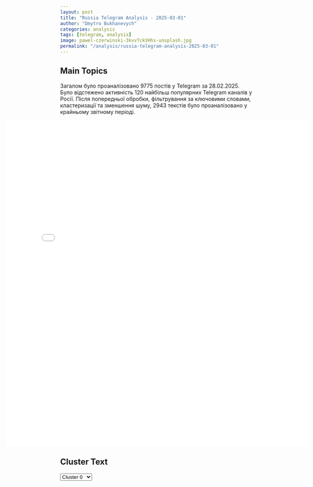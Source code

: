 ```yaml
---
layout: post
title: "Russia Telegram Analysis - 2025-03-01"
author: "Dmytro Bukhanevych"
categories: analysis
tags: [telegram, analysis]
image: pawel-czerwinski-3kvvTckVHhs-unsplash.jpg
permalink: "/analysis/russia-telegram-analysis-2025-03-01"
---
```


<style>
    /* Adjusting iframe-container styles */
    .wide-iframe-container {
        width: calc(100% + 30vw);  /* Extending the width */
        margin-left: -15vw;       /* Negative margin to push to the left */
        overflow: hidden;         /* In case the iframe content spills over */
    }

    .wide-iframe-container iframe {
        width: 100%;  /* Making the iframe take the full width of its container */
        border: none; /* Removing any borders from the iframe */
    }

    /* Toggle mechanism */
    .hidden {
        display: none;
    }
    
    .show-content-target:checked + .show-content {
        display: block;
    }
</style>

<h2>Main Topics</h2>
<p>Загалом було проаналізовано 9775 постів у Telegram за 28.02.2025. Було відстежено активність 120 найбільш популярних Telegram каналів у Росії. Після попередньої обробки, фільтрування за ключовими словами, кластеризації та зменшення шуму, 2943 текстів було проаналізовано у крайньому звітному періоді.</p>
<!-- Embedding Main Plotly Visualization -->
<div class="wide-iframe-container">
    <iframe src="{{site.baseurl}}/visualizations/2025-03-01/fig_topics_time.html" height="850"></iframe>
</div>


<h2>Cluster Text</h2>

<!-- Dropdown to select a cluster -->
<select id="clusterSelector" onchange="displayClusterText()">
<option value="0">Cluster 0</option><option value="1">Cluster 1</option><option value="2">Cluster 2</option><option value="3">Cluster 3</option><option value="4">Cluster 4</option><option value="5">Cluster 5</option><option value="6">Cluster 6</option><option value="7">Cluster 7</option><option value="8">Cluster 8</option><option value="9">Cluster 9</option><option value="10">Cluster 10</option><option value="11">Cluster 11</option>
</select>

<!-- Display area for the selected cluster's text -->
<div id="clusterTextDisplay" class="hidden"></div>

<script type="text/javascript">
    var clusterDetails = {"0": "<b>Total Posts:</b> 85<br><b>Date:</b> 2025-02-28 10:42:26+00:00<br><b>Author:</b> infomoscow24<br><b>Link:</b> https://t.me/s/infomoscow24/78478<br><b>Subscribers:</b> 436903<br><b>Text:</b> \u0422\u0435\u043a\u0441\u0442: \u0420\u043e\u0441\u0441\u0438\u044f \u043d\u0430 \u043f\u0435\u0440\u0435\u0433\u043e\u0432\u043e\u0440\u0430\u0445 \u0432 \u0421\u0442\u0430\u043c\u0431\u0443\u043b\u0435 \u043f\u0440\u0435\u0434\u043b\u043e\u0436\u0438\u043b\u0430 \u0421\u0428\u0410 \u0432\u043e\u0437\u043c\u043e\u0436\u043d\u043e\u0441\u0442\u044c \u0432\u043e\u0441\u0441\u0442\u0430\u043d\u043e\u0432\u043b\u0435\u043d\u0438\u044f \u043f\u0440\u044f\u043c\u043e\u0433\u043e \u0430\u0432\u0438\u0430\u0441\u043e\u043e\u0431\u0449\u0435\u043d\u0438\u044f, \u0441\u043e\u043e\u0431\u0449\u0438\u043b\u0438 \u0432 \u041c\u0418\u0414 \u0420\u0424.\u0415\u0449\u0451 \u0437\u0430\u044f\u0432\u043b\u0435\u043d\u0438\u044f:\u2014 \u041a\u043e\u043d\u0441\u0443\u043b\u044c\u0442\u0430\u0446\u0438\u0438 \u0420\u0424 \u0438 \u0421\u0428\u0410 \u043f\u0440\u043e\u0448\u043b\u0438 \u0432 \u0441\u043e\u0434\u0435\u0440\u0436\u0430\u0442\u0435\u043b\u044c\u043d\u043e\u043c \u0438 \u0434\u0435\u043b\u043e\u0432\u043e\u043c \u043a\u043b\u044e\u0447\u0435, \u0443\u0441\u043b\u043e\u0432\u043b\u0435\u043d\u043e \u043f\u0440\u043e\u0434\u043e\u043b\u0436\u0430\u0442\u044c \u0434\u0438\u0430\u043b\u043e\u0433 \u043f\u043e \u0434\u0430\u043d\u043d\u043e\u043c\u0443 \u043a\u0430\u043d\u0430\u043b\u0443\u2014 \u0421\u043e\u0433\u043b\u0430\u0441\u043e\u0432\u0430\u043d\u044b \u0448\u0430\u0433\u0438 \u043f\u043e \u043e\u0431\u0435\u0441\u043f\u0435\u0447\u0435\u043d\u0438\u044e \u0444\u0438\u043d\u0430\u043d\u0441\u0438\u0440\u043e\u0432\u0430\u043d\u0438\u044f \u0434\u0435\u044f\u0442\u0435\u043b\u044c\u043d\u043e\u0441\u0442\u0438 \u0434\u0438\u043f\u043c\u0438\u0441\u0441\u0438\u0439 \u0420\u043e\u0441\u0441\u0438\u0438 \u0438 \u0421\u0428\u0410 \u043d\u0430 \u0432\u0437\u0430\u0438\u043c\u043d\u043e\u0439 \u043e\u0441\u043d\u043e\u0432\u0435 \u0438 \u0441\u043e\u0437\u0434\u0430\u043d\u0438\u044e \u0443\u0441\u043b\u043e\u0432\u0438\u0439 \u0434\u043b\u044f \u0432\u044b\u043f\u043e\u043b\u043d\u0435\u043d\u0438\u044f \u0434\u0438\u043f\u043b\u043e\u043c\u0430\u0442\u0430\u043c\u0438 \u0441\u043b\u0443\u0436\u0435\u0431\u043d\u044b\u0445 \u043e\u0431\u044f\u0437\u0430\u043d\u043d\u043e\u0441\u0442\u0435\u0439\u2014 \u041a\u0440\u043e\u043c\u0435 \u0442\u043e\u0433\u043e, \u0441\u0442\u043e\u0440\u043e\u043d\u044b \u043e\u0431\u0441\u0443\u0434\u0438\u043b\u0438 \u043f\u0443\u0442\u0438 \u043f\u0440\u0435\u043e\u0434\u043e\u043b\u0435\u043d\u0438\u044f \u043c\u043d\u043e\u0433\u043e\u0447\u0438\u0441\u043b\u0435\u043d\u043d\u044b\u0445 \u0440\u0430\u0437\u0434\u0440\u0430\u0436\u0438\u0442\u0435\u043b\u0435\u0439 \u0432 \u043e\u0442\u043d\u043e\u0448\u0435\u043d\u0438\u044f\u0445.\ud83c\udd97 \u041f\u043e\u0434\u043f\u0438\u0441\u0430\u0442\u044c\u0441\u044f \u043d\u0430 \u041c\u043e\u0441\u043a\u0432\u0430 24", "1": "<b>Total Posts:</b> 25<br><b>Date:</b> 2025-02-28 20:20:20+00:00<br><b>Author:</b> novosti_efir<br><b>Link:</b> https://t.me/s/novosti_efir/66884<br><b>Subscribers:</b> 3516090<br><b>Text:</b> \u0422\u0435\u043a\u0441\u0442: \u0428\u0435\u0444 \u041f\u0435\u043d\u0442\u0430\u0433\u043e\u043d\u0430 \u043f\u0440\u0438\u043a\u0430\u0437\u0430\u043b \u043a\u0438\u0431\u0435\u0440\u043a\u043e\u043c\u0430\u043d\u0434\u043e\u0432\u0430\u043d\u0438\u044e \u0421\u0428\u0410 \u043e\u0441\u0442\u0430\u043d\u043e\u0432\u0438\u0442\u044c \u0432\u0441\u044e \u0434\u0435\u044f\u0442\u0435\u043b\u044c\u043d\u043e\u0441\u0442\u044c \u043f\u0440\u043e\u0442\u0438\u0432 \u0420\u043e\u0441\u0441\u0438\u0438, \u0432\u043a\u043b\u044e\u0447\u0430\u044f \u043d\u0430\u0441\u0442\u0443\u043f\u0430\u0442\u0435\u043b\u044c\u043d\u044b\u0435 \u043a\u0438\u0431\u0435\u0440\u043e\u043f\u0435\u0440\u0430\u0446\u0438\u0438, \u2014 \u043f\u0440\u043e\u0444\u0438\u043b\u044c\u043d\u043e\u0435 \u0438\u0437\u0434\u0430\u043d\u0438\u0435 Record\ud83d\udce2 \u041f\u0440\u044f\u043c\u043e\u0439 \u044d\u0444\u0438\u0440", "2": "<b>Total Posts:</b> 2480<br><b>Date:</b> 2025-02-28 18:34:33+00:00<br><b>Author:</b> tass_agency<br><b>Link:</b> https://t.me/s/tass_agency/303260<br><b>Subscribers:</b> 524071<br><b>Text:</b> \u0422\u0435\u043a\u0441\u0442: \ud83d\udde3 \u0413\u043b\u0430\u0432\u043d\u043e\u0435 \u0438\u0437 \u0437\u0430\u044f\u0432\u043b\u0435\u043d\u0438\u0439 \u0422\u0440\u0430\u043c\u043f\u0430 \u043d\u0430 \u0432\u0441\u0442\u0440\u0435\u0447\u0435 \u0441 \u0417\u0435\u043b\u0435\u043d\u0441\u043a\u0438\u043c \u0432 \u0411\u0435\u043b\u043e\u043c \u0434\u043e\u043c\u0435:\u25aa\u0417\u0435\u043b\u0435\u043d\u0441\u043a\u0438\u0439 \u043d\u0435 \u0433\u043e\u0442\u043e\u0432 \u043a \u043c\u0438\u0440\u043d\u043e\u043c\u0443 \u0443\u0440\u0435\u0433\u0443\u043b\u0438\u0440\u043e\u0432\u0430\u043d\u0438\u044e;\u25aa\u0417\u0435\u043b\u0435\u043d\u0441\u043a\u0438\u0439 \u043f\u0440\u043e\u044f\u0432\u0438\u043b \u043d\u0435\u0443\u0432\u0430\u0436\u0435\u043d\u0438\u0435 \u043a \u0421\u0428\u0410 \u0432 \u0411\u0435\u043b\u043e\u043c \u0434\u043e\u043c\u0435;\u25aa\u0421\u0428\u0410 \u043c\u043e\u0433\u0443\u0442 \u043b\u0438\u0448\u0438\u0442\u044c \u041a\u0438\u0435\u0432 \u043f\u043e\u0434\u0434\u0435\u0440\u0436\u043a\u0438, \u0435\u0441\u043b\u0438 \u0417\u0435\u043b\u0435\u043d\u0441\u043a\u0438\u0439 \u043d\u0435 \u0431\u0443\u0434\u0435\u0442 \u0441\u0442\u0440\u0435\u043c\u0438\u0442\u044c\u0441\u044f \u043a \u0443\u0440\u0435\u0433\u0443\u043b\u0438\u0440\u043e\u0432\u0430\u043d\u0438\u044e;\u25aa\u0417\u0435\u043b\u0435\u043d\u0441\u043a\u0438\u0439 \u0434\u043e\u043b\u0436\u0435\u043d \u0431\u0443\u0434\u0435\u0442 \u043f\u043e\u0439\u0442\u0438 \u043d\u0430 \u043a\u043e\u043c\u043f\u0440\u043e\u043c\u0438\u0441\u0441 \u0432 \u0432\u043e\u043f\u0440\u043e\u0441\u0435 \u0443\u0440\u0435\u0433\u0443\u043b\u0438\u0440\u043e\u0432\u0430\u043d\u0438\u044f \u043d\u0430 \u0423\u043a\u0440\u0430\u0438\u043d\u0435;\u25aa\u0422\u0440\u0430\u043c\u043f \u0432\u044b\u0440\u0430\u0437\u0438\u043b \u043d\u0430\u0434\u0435\u0436\u0434\u0443, \u0447\u0442\u043e \u0421\u0428\u0410 \u043d\u0435 \u043f\u0440\u0438\u0434\u0435\u0442\u0441\u044f \u043d\u0430\u043f\u0440\u0430\u0432\u043b\u044f\u0442\u044c \u043c\u043d\u043e\u0433\u043e \u043e\u0440\u0443\u0436\u0438\u044f \u043d\u0430 \u0423\u043a\u0440\u0430\u0438\u043d\u0443, \u043d\u043e \u0437\u0430\u044f\u0432\u0438\u043b, \u0447\u0442\u043e \u043f\u043e\u0441\u0442\u0430\u0432\u043a\u0438 \u0431\u0443\u0434\u0443\u0442.\u0417\u0435\u043b\u0435\u043d\u0441\u043a\u0438\u0439 \u0434\u043e\u0441\u0440\u043e\u0447\u043d\u043e \u043f\u043e\u043a\u0438\u043d\u0443\u043b \u0411\u0435\u043b\u044b\u0439 \u0434\u043e\u043c \u043f\u043e\u0441\u043b\u0435 \u0441\u043f\u043e\u0440\u0430 \u0441 \u0422\u0440\u0430\u043c\u043f\u043e\u043c, \u0442\u0430\u043a\u0436\u0435 \u043e\u0442\u043c\u0435\u043d\u0435\u043d\u0430 \u0438\u0445 \u0441\u043e\u0432\u043c\u0435\u0441\u0442\u043d\u0430\u044f \u043f\u0440\u0435\u0441\u0441-\u043a\u043e\u043d\u0444\u0435\u0440\u0435\u043d\u0446\u0438\u044f.", "3": "<b>Total Posts:</b> 21<br><b>Date:</b> 2025-02-28 19:21:09+00:00<br><b>Author:</b> petrovtel<br><b>Link:</b> https://t.me/s/petrovtel/64654<br><b>Subscribers:</b> 556214<br><b>Text:</b> \u0422\u0435\u043a\u0441\u0442: \u041f\u043e\u0434\u043f\u0438\u0441\u0430\u043d\u0438\u0435 \u0441\u0434\u0435\u043b\u043a\u0438 \u043c\u0435\u0436\u0434\u0443 \u0421\u0428\u0410 \u0438 \u0423\u043a\u0440\u0430\u0438\u043d\u043e\u0439 \u043f\u043e \u0440\u0435\u0434\u043a\u043e\u0437\u0435\u043c\u0435\u043b\u044c\u043d\u044b\u043c \u043c\u0435\u0442\u0430\u043b\u043b\u0430\u043c \u043e\u0442\u043c\u0435\u043d\u0435\u043d\u043e \u2014 Fox news\u041a\u041a \ud83d\udc00", "4": "<b>Total Posts:</b> 36<br><b>Date:</b> 2025-02-28 20:02:24+00:00<br><b>Author:</b> ostorozhno_novosti<br><b>Link:</b> https://t.me/s/ostorozhno_novosti/34188<br><b>Subscribers:</b> 1603607<br><b>Text:</b> \u0422\u0435\u043a\u0441\u0442: \u0413\u043e\u0441\u0434\u0435\u043f\u0430\u0440\u0442\u0430\u043c\u0435\u043d\u0442 \u0421\u0428\u0410 \u043f\u0440\u0435\u043a\u0440\u0430\u0449\u0430\u0435\u0442 \u043f\u043e\u0434\u0434\u0435\u0440\u0436\u043a\u0443 \u0432\u043e\u0441\u0441\u0442\u0430\u043d\u043e\u0432\u043b\u0435\u043d\u0438\u044f \u044d\u043d\u0435\u0440\u0433\u043e\u0441\u0438\u0441\u0442\u0435\u043c\u044b \u0423\u043a\u0440\u0430\u0438\u043d\u044b\u041f\u043e \u0434\u0430\u043d\u043d\u044b\u043c NBC News, \u043d\u0430 \u044d\u0442\u043e\u0439 \u043d\u0435\u0434\u0435\u043b\u0435 \u0413\u043e\u0441\u0434\u0435\u043f\u0430\u0440\u0442\u0430\u043c\u0435\u043d\u0442 \u0421\u0428\u0410 \u043f\u0440\u0435\u043a\u0440\u0430\u0442\u0438\u043b \u0440\u0435\u0430\u043b\u0438\u0437\u0430\u0446\u0438\u044e \u0438\u043d\u0438\u0446\u0438\u0430\u0442\u0438\u0432\u044b \u0410\u0433\u0435\u043d\u0442\u0441\u0442\u0432\u0430 \u0421\u0428\u0410 \u043f\u043e \u043c\u0435\u0436\u0434\u0443\u043d\u0430\u0440\u043e\u0434\u043d\u043e\u043c\u0443 \u0440\u0430\u0437\u0432\u0438\u0442\u0438\u044e, \u0432 \u0440\u0430\u043c\u043a\u0430\u0445 \u043a\u043e\u0442\u043e\u0440\u043e\u0439 \u0431\u044b\u043b\u0438 \u0438\u043d\u0432\u0435\u0441\u0442\u0438\u0440\u043e\u0432\u0430\u043d\u044b \u0441\u043e\u0442\u043d\u0438 \u043c\u0438\u043b\u043b\u0438\u043e\u043d\u043e\u0432 \u0434\u043e\u043b\u043b\u0430\u0440\u043e\u0432 \u0432 \u0432\u043e\u0441\u0441\u0442\u0430\u043d\u043e\u0432\u043b\u0435\u043d\u0438\u0435 \u044d\u043d\u0435\u0440\u0433\u043e\u0441\u0438\u0441\u0442\u0435\u043c\u044b \u0423\u043a\u0440\u0430\u0438\u043d\u044b. \u00ab\u042d\u0442\u043e \u0441\u0443\u0449\u0435\u0441\u0442\u0432\u0435\u043d\u043d\u043e \u043f\u043e\u0434\u0440\u044b\u0432\u0430\u0435\u0442 \u0432\u043e\u0437\u043c\u043e\u0436\u043d\u043e\u0441\u0442\u0438 \u0430\u0434\u043c\u0438\u043d\u0438\u0441\u0442\u0440\u0430\u0446\u0438\u0438 \u0432\u0435\u0441\u0442\u0438 \u043f\u0435\u0440\u0435\u0433\u043e\u0432\u043e\u0440\u044b \u043e \u043f\u0440\u0435\u043a\u0440\u0430\u0449\u0435\u043d\u0438\u0438 \u043e\u0433\u043d\u044f \u0438 \u0441\u0442\u0430\u043d\u0435\u0442 \u0441\u0438\u0433\u043d\u0430\u043b\u043e\u043c \u0434\u043b\u044f \u0420\u043e\u0441\u0441\u0438\u0438, \u0447\u0442\u043e \u043d\u0430\u0441 \u043d\u0435 \u0432\u043e\u043b\u043d\u0443\u0435\u0442 \u0423\u043a\u0440\u0430\u0438\u043d\u0430 \u0438\u043b\u0438 \u043d\u0430\u0448\u0438 \u043f\u0440\u043e\u0448\u043b\u044b\u0435 \u0438\u043d\u0432\u0435\u0441\u0442\u0438\u0446\u0438\u0438\u00bb, \u2014 \u0437\u0430\u044f\u0432\u0438\u043b NBC News \u043e\u0434\u0438\u043d \u0438\u0437 \u0441\u043e\u0442\u0440\u0443\u0434\u043d\u0438\u043a\u043e\u0432 USAID. \u0427\u0438\u043d\u043e\u0432\u043d\u0438\u043a \u0442\u0430\u043a\u0436\u0435 \u0441\u043a\u0430\u0437\u0430\u043b: \u00ab\u0420\u043e\u0441\u0441\u0438\u044f \u0432\u0435\u0434\u0435\u0442 \u0434\u0432\u043e\u0439\u043d\u0443\u044e \u0432\u043e\u0439\u043d\u0443 \u043d\u0430 \u0423\u043a\u0440\u0430\u0438\u043d\u0435: \u0432\u043e\u0435\u043d\u043d\u0443\u044e, \u043d\u043e \u0442\u0430\u043a\u0436\u0435 \u0438 \u044d\u043a\u043e\u043d\u043e\u043c\u0438\u0447\u0435\u0441\u043a\u0443\u044e. \u041e\u043d\u0438 \u043f\u044b\u0442\u0430\u044e\u0442\u0441\u044f \u0440\u0430\u0437\u0434\u0430\u0432\u0438\u0442\u044c \u044d\u043a\u043e\u043d\u043e\u043c\u0438\u043a\u0443, \u043d\u043e USAID \u0441\u044b\u0433\u0440\u0430\u043b\u043e \u0446\u0435\u043d\u0442\u0440\u0430\u043b\u044c\u043d\u0443\u044e \u0440\u043e\u043b\u044c \u0432 \u0435\u0435 \u0443\u0441\u0442\u043e\u0439\u0447\u0438\u0432\u043e\u0441\u0442\u0438, [\u0432\u043a\u043b\u044e\u0447\u0430\u044f] \u0443\u043a\u0440\u0435\u043f\u043b\u0435\u043d\u0438\u0435 \u044d\u043d\u0435\u0440\u0433\u0435\u0442\u0438\u0447\u0435\u0441\u043a\u043e\u0439 \u0441\u0435\u0442\u0438. \u041c\u044b \u043e\u043a\u0430\u0437\u0430\u043b\u0438 \u043e\u0433\u0440\u043e\u043c\u043d\u0443\u044e \u043f\u043e\u0434\u0434\u0435\u0440\u0436\u043a\u0443 \u0443\u043a\u0440\u0430\u0438\u043d\u0441\u043a\u043e\u043c\u0443 \u043f\u0440\u0430\u0432\u0438\u0442\u0435\u043b\u044c\u0441\u0442\u0432\u0443, \u0447\u0442\u043e\u0431\u044b \u0438\u0437\u0431\u0435\u0436\u0430\u0442\u044c \u043c\u0430\u043a\u0440\u043e\u044d\u043a\u043e\u043d\u043e\u043c\u0438\u0447\u0435\u0441\u043a\u043e\u0433\u043e \u043a\u0440\u0438\u0437\u0438\u0441\u0430\u00bb. \u0427\u0438\u043d\u043e\u0432\u043d\u0438\u043a\u0438 \u0441\u043a\u0430\u0437\u0430\u043b\u0438 \u0436\u0443\u0440\u043d\u0430\u043b\u0438\u0441\u0442\u0430\u043c, \u0447\u0442\u043e \u0443\u0445\u043e\u0434 USAID \u0438\u0437 \u0423\u043a\u0440\u0430\u0438\u043d\u044b \u043e\u0441\u0442\u0430\u0432\u0438\u0442 \u0435\u0435 \u044d\u043d\u0435\u0440\u0433\u043e\u0441\u0438\u0441\u0442\u0435\u043c\u0443 \u0443\u044f\u0437\u0432\u0438\u043c\u043e\u0439 \u0432 \u0440\u0430\u0437\u0433\u0430\u0440 \u0437\u0438\u043c\u044b, \u043f\u043e\u0441\u043a\u043e\u043b\u044c\u043a\u0443 \u043e\u043d\u0430 \u0431\u0443\u0434\u0435\u0442 \u0438 \u0434\u0430\u043b\u044c\u0448\u0435 \u043f\u043e\u0434\u0432\u0435\u0440\u0433\u0430\u0442\u044c\u0441\u044f \u043d\u043e\u0432\u044b\u043c \u0430\u0442\u0430\u043a\u0430\u043c \u0440\u043e\u0441\u0441\u0438\u0439\u0441\u043a\u0438\u0445 \u0440\u0430\u043a\u0435\u0442.", "5": "<b>Total Posts:</b> 26<br><b>Date:</b> 2025-02-28 18:43:34+00:00<br><b>Author:</b> bbbreaking<br><b>Link:</b> https://t.me/s/bbbreaking/201231<br><b>Subscribers:</b> 1888350<br><b>Text:</b> \u0422\u0435\u043a\u0441\u0442: \u26a1\ufe0f\u0417\u0435\u043b\u0435\u043d\u0441\u043a\u0438\u0439 \u0443\u043d\u0438\u0447\u0442\u043e\u0436\u0438\u043b \u0441\u0435\u0431\u044f \u0432 \u0433\u043b\u0430\u0437\u0430\u0445 \u0430\u043c\u0435\u0440\u0438\u043a\u0430\u043d\u0441\u043a\u043e\u0433\u043e \u043d\u0430\u0440\u043e\u0434\u0430 \u2014 \u0418\u043b\u043e\u043d \u041c\u0430\u0441\u043a", "6": "<b>Total Posts:</b> 34<br><b>Date:</b> 2025-02-28 22:02:59+00:00<br><b>Author:</b> ukr_2025_ru<br><b>Link:</b> https://t.me/s/ukr_2025_ru/235828<br><b>Subscribers:</b> 482483<br><b>Text:</b> \u0422\u0435\u043a\u0441\u0442: \u26a1 \u0410\u0434\u043c\u0438\u043d\u0438\u0441\u0442\u0440\u0430\u0446\u0438\u044f \u0422\u0440\u0430\u043c\u043f\u0430 \u0440\u0430\u0441\u0441\u043c\u0430\u0442\u0440\u0438\u0432\u0430\u0435\u0442 \u0432\u043e\u0437\u043c\u043e\u0436\u043d\u043e\u0441\u0442\u044c \u043f\u0440\u0435\u043a\u0440\u0430\u0449\u0435\u043d\u0438\u044f \u0432\u0441\u0435\u0445 \u0442\u0435\u043a\u0443\u0449\u0438\u0445 \u043f\u043e\u0441\u0442\u0430\u0432\u043e\u043a \u0432\u043e\u0435\u043d\u043d\u043e\u0439 \u043f\u043e\u043c\u043e\u0449\u0438 \u043d\u0430 \u0423\u043a\u0440\u0430\u0438\u043d\u0443, \u2014 Washington Post", "7": "<b>Total Posts:</b> 18<br><b>Date:</b> 2025-02-28 19:54:02+00:00<br><b>Author:</b> smestanews<br><b>Link:</b> https://t.me/s/smestanews/49028<br><b>Subscribers:</b> 481025<br><b>Text:</b> \u0422\u0435\u043a\u0441\u0442: \u26a1\ufe0f\"\u041b\u044e\u0442\u0430\u044f \u0432\u044b\u0432\u043e\u043b\u043e\u0447\u043a\u0430 \u0432 \u041e\u0432\u0430\u043b\u044c\u043d\u043e\u043c \u043a\u0430\u0431\u0438\u043d\u0435\u0442\u0435\"\u0417\u0430\u043c\u043f\u0440\u0435\u0434 \u0421\u043e\u0432\u0431\u0435\u0437\u0430 \u0420\u0424 \u041c\u0435\u0434\u0432\u0435\u0434\u0435\u0432 \u043e\u0431 \u0438\u0442\u043e\u0433\u0430\u0445 \u0432\u0441\u0442\u0440\u0435\u0447\u0438 \u0417\u0435\u043b\u0438\u043d\u0441\u043a\u043e\u0433\u043e \u0438 \u0422\u0440\u0430\u043c\u043f\u0430:\u00ab\u0422\u0440\u0430\u043c\u043f \u0432\u043f\u0435\u0440\u0432\u044b\u0435 \u0441\u043a\u0430\u0437\u0430\u043b \u043a\u043e\u043a\u0430\u0438\u043d\u043e\u0432\u043e\u043c\u0443 \u043a\u043b\u043e\u0443\u043d\u0443 \u043f\u0440\u0430\u0432\u0434\u0443 \u0432 \u043b\u0438\u0446\u043e: \u043a\u0438\u0435\u0432\u0441\u043a\u0438\u0439 \u0440\u0435\u0436\u0438\u043c \u0438\u0433\u0440\u0430\u0435\u0442 \u0441 \u0442\u0440\u0435\u0442\u044c\u0435\u0439 \u043c\u0438\u0440\u043e\u0432\u043e\u0439 \u0432\u043e\u0439\u043d\u043e\u0439. \u0410 \u043d\u0435\u0431\u043b\u0430\u0433\u043e\u0434\u0430\u0440\u043d\u0430\u044f \u0441\u0432\u0438\u043d\u044c\u044f \u043f\u043e\u043b\u0443\u0447\u0438\u043b\u0430 \u043a\u0440\u0435\u043f\u043a\u0443\u044e \u0437\u0430\u0442\u0440\u0435\u0449\u0438\u043d\u0443 \u043e\u0442 \u0445\u043e\u0437\u044f\u0435\u0432 \u0441\u0432\u0438\u043d\u0430\u0440\u043d\u0438\u043a\u0430. \u042d\u0442\u043e \u043f\u043e\u043b\u0435\u0437\u043d\u043e. \u041d\u043e \u043c\u0430\u043b\u043e \u2013 \u043d\u0430\u0434\u043e \u043e\u0441\u0442\u0430\u043d\u043e\u0432\u0438\u0442\u044c \u0432\u043e\u0435\u043d\u043d\u0443\u044e \u043f\u043e\u043c\u043e\u0449\u044c \u043d\u0430\u0446\u0438\u0441\u0442\u0441\u043a\u043e\u0439 \u043c\u0430\u0448\u0438\u043d\u0435\u00bb.\u0421 \u041c\u0415\u0421\u0422\u0410 \u0421\u041e\u0411\u042b\u0422\u0418\u042f", "8": "<b>Total Posts:</b> 18<br><b>Date:</b> 2025-02-28 15:57:45+00:00<br><b>Author:</b> bbbreaking<br><b>Link:</b> https://t.me/s/bbbreaking/201183<br><b>Subscribers:</b> 1888350<br><b>Text:</b> \u0422\u0435\u043a\u0441\u0442: \u2757\ufe0f\u041e\u041e\u041d \u043f\u0440\u0438\u043e\u0441\u0442\u0430\u043d\u043e\u0432\u0438\u043b\u0430 \u043e\u043a\u0430\u0437\u0430\u043d\u0438\u0435 \u0444\u0438\u043d\u0430\u043d\u0441\u043e\u0432\u043e\u0439 \u043f\u043e\u043c\u043e\u0449\u0438 \u0432 \u043d\u0435\u043a\u043e\u0442\u043e\u0440\u044b\u0445 \u0440\u0435\u0433\u0438\u043e\u043d\u0430\u0445 \u0423\u043a\u0440\u0430\u0438\u043d\u044b, \u0437\u0430\u044f\u0432\u0438\u043b \u0410\u043d\u0442\u043e\u043d\u0438\u0443 \u0413\u0443\u0442\u0435\u0440\u0440\u0438\u0448.\u0413\u0435\u043d\u0441\u0435\u043a \u043e\u0440\u0433\u0430\u043d\u0438\u0437\u0430\u0446\u0438\u0438 \u043e\u0442\u043c\u0435\u0442\u0438\u043b, \u0447\u0442\u043e \u044d\u0442\u043e \u0441\u0432\u044f\u0437\u0430\u043d\u043e \u0441 \u0441\u043e\u043a\u0440\u0430\u0449\u0435\u043d\u0438\u0435\u043c \u043f\u043e\u0434\u0434\u0435\u0440\u0436\u043a\u0438 \u0441\u043e \u0441\u0442\u043e\u0440\u043e\u043d\u044b \u0421\u0428\u0410.", "9": "<b>Total Posts:</b> 22<br><b>Date:</b> 2025-02-28 08:46:34+00:00<br><b>Author:</b> solovievlive<br><b>Link:</b> https://t.me/s/SolovievLive/313069<br><b>Subscribers:</b> 1302151<br><b>Text:</b> \u0422\u0435\u043a\u0441\u0442: \ud83d\udda5\ufe0f \u041d\u0430\u0447\u0430\u043b\u0438\u0441\u044c \u043f\u0435\u0440\u0435\u0433\u043e\u0432\u043e\u0440\u044b \u043c\u0435\u0436\u0434\u0443 \u0441\u0435\u043a\u0440\u0435\u0442\u0430\u0440\u0451\u043c \u0421\u043e\u0432\u0431\u0435\u0437\u0430 \u0420\u043e\u0441\u0441\u0438\u0438 \u0421\u0435\u0440\u0433\u0435\u0435\u043c \u0428\u043e\u0439\u0433\u0443 \u0438 \u0433\u043b\u0430\u0432\u043e\u0439 \u041a\u041d\u0420 \u0421\u0438 \u0426\u0437\u0438\u043d\u044c\u043f\u0438\u043d\u043e\u043c \u0432 \u041f\u0435\u043a\u0438\u043d\u0435. \u0413\u043b\u0430\u0432\u043d\u043e\u0435:\ud83d\udfe5\u0412 \u0445\u043e\u0434\u0435 \u0432\u0441\u0442\u0440\u0435\u0447\u0438 \u043e\u0431\u0441\u0443\u0434\u0438\u043b\u0438 \u0434\u0432\u0443\u0441\u0442\u043e\u0440\u043e\u043d\u043d\u0438\u0435 \u0432\u043e\u043f\u0440\u043e\u0441\u044b \u0432 \u0441\u0444\u0435\u0440\u0435 \u043e\u0431\u0435\u0441\u043f\u0435\u0447\u0435\u043d\u0438\u044f \u0431\u0435\u0437\u043e\u043f\u0430\u0441\u043d\u043e\u0441\u0442\u0438, \u0430 \u0442\u0430\u043a\u0436\u0435 \u043c\u0435\u0436\u0434\u0443\u043d\u0430\u0440\u043e\u0434\u043d\u044b\u0435 \u0438 \u0440\u0435\u0433\u0438\u043e\u043d\u0430\u043b\u044c\u043d\u044b\u0435 \u043f\u0440\u043e\u0431\u043b\u0435\u043c\u044b;\ud83d\udfe5\u0421\u0438 \u0426\u0437\u0438\u043d\u044c\u043f\u0438\u043d \u043d\u0430 \u0432\u0441\u0442\u0440\u0435\u0447\u0435 \u0441 \u0428\u043e\u0439\u0433\u0443 \u043d\u0430\u0437\u0432\u0430\u043b \u0420\u043e\u0441\u0441\u0438\u044e \u0438 \u041a\u0438\u0442\u0430\u0439 \u043d\u0430\u0441\u0442\u043e\u044f\u0449\u0438\u043c\u0438 \u0434\u0440\u0443\u0437\u044c\u044f\u043c\u0438, \u043a\u043e\u0442\u043e\u0440\u044b\u0435 \u043f\u0440\u043e\u0448\u043b\u0438 \u043c\u043d\u043e\u0436\u0435\u0441\u0442\u0432\u043e \u0438\u0441\u043f\u044b\u0442\u0430\u043d\u0438\u0439;\ud83d\udfe5\u041e\u043d \u043e\u0442\u043c\u0435\u0442\u0438\u043b, \u0447\u0442\u043e \u0420\u0424 \u0438 \u041a\u041d\u0420 \u0434\u043e\u043b\u0436\u043d\u044b \u043f\u043e\u0441\u0442\u043e\u044f\u043d\u043d\u043e \u0443\u0433\u043b\u0443\u0431\u043b\u044f\u0442\u044c \u0441\u0442\u0440\u0430\u0442\u0435\u0433\u0438\u0447\u0435\u0441\u043a\u0443\u044e \u043a\u043e\u043e\u0440\u0434\u0438\u043d\u0430\u0446\u0438\u044e \u0438 \u043f\u0440\u0430\u043a\u0442\u0438\u0447\u0435\u0441\u043a\u043e\u0435 \u0441\u043e\u0442\u0440\u0443\u0434\u043d\u0438\u0447\u0435\u0441\u0442\u0432\u043e.\u270d \u041f\u043e\u0434\u043f\u0438\u0441\u044b\u0432\u0430\u0439\u0441\u044f \u043d\u0430 \u0421\u043e\u043b\u043e\u0432\u044c\u0451\u0432\u0430!", "10": "<b>Total Posts:</b> 15<br><b>Date:</b> 2025-02-28 16:55:51+00:00<br><b>Author:</b> bbbreaking<br><b>Link:</b> https://t.me/s/bbbreaking/201191<br><b>Subscribers:</b> 1888350<br><b>Text:</b> \u0422\u0435\u043a\u0441\u0442: \u26a1\ufe0f\u041c\u044b \u0432\u0441\u0435 \u0436\u0434\u0435\u043c \u0431\u044b\u0441\u0442\u0440\u043e\u0433\u043e \u043e\u043a\u043e\u043d\u0447\u0430\u043d\u0438\u044f \u044d\u0442\u043e\u0439 \u0432\u043e\u0439\u043d\u044b, \u043c\u044b \u043d\u0435 \u0433\u043e\u0432\u043e\u0440\u0438\u043c \u043e \u0433\u0430\u0440\u0430\u043d\u0442\u0438\u044f\u0445 \u0431\u0435\u0437\u043e\u043f\u0430\u0441\u043d\u043e\u0441\u0442\u0438 \u2014 \u0422\u0440\u0430\u043c\u043f", "11": "<b>Total Posts:</b> 17<br><b>Date:</b> 2025-02-28 16:56:30+00:00<br><b>Author:</b> itsdonetsk<br><b>Link:</b> https://t.me/s/itsdonetsk/242723<br><b>Subscribers:</b> 578148<br><b>Text:</b> \u0422\u0435\u043a\u0441\u0442: \u0422\u0440\u0430\u043c\u043f \u043d\u0430\u0437\u0432\u0430\u043b \u0441\u0432\u043e\u0438 \u043a\u043e\u043d\u0442\u0430\u043a\u0442\u044b \u0441 \u041f\u0443\u0442\u0438\u043d\u044b\u043c \u043f\u0440\u0435\u0432\u043e\u0441\u0445\u043e\u0434\u043d\u044b\u043c\u0438 \u0438 \u0437\u0430\u044f\u0432\u0438\u043b, \u0447\u0442\u043e \u043f\u0435\u0440\u0435\u0433\u043e\u0432\u043e\u0440\u0449\u0438\u043a\u0438 \u043f\u0440\u0438\u0441\u0442\u0443\u043f\u0438\u043b\u0438 \u043a \u043e\u0431\u0441\u0443\u0436\u0434\u0435\u043d\u0438\u044e \u043f\u0430\u0440\u0430\u043c\u0435\u0442\u0440\u043e\u0432 \u0431\u0443\u0434\u0443\u0449\u0435\u0433\u043e \u0441\u043e\u0433\u043b\u0430\u0448\u0435\u043d\u0438\u044f \u043f\u043e \u0423\u043a\u0440\u0430\u0438\u043d\u0435\u041f\u043e\u0434\u043f\u0438\u0441\u0430\u0442\u044c\u0441\u044f  |  \u041f\u0440\u0435\u0434\u043b\u043e\u0436\u0438\u0442\u044c \u043d\u043e\u0432\u043e\u0441\u0442\u044c"};

    function displayClusterText() {
        var selectedLabel = document.getElementById("clusterSelector").value;
        var details = clusterDetails[selectedLabel];
        var textDiv = document.getElementById("clusterTextDisplay");
        textDiv.innerHTML = '<p>' + details + '</p>';
        textDiv.classList.remove('hidden');
    }
</script>


